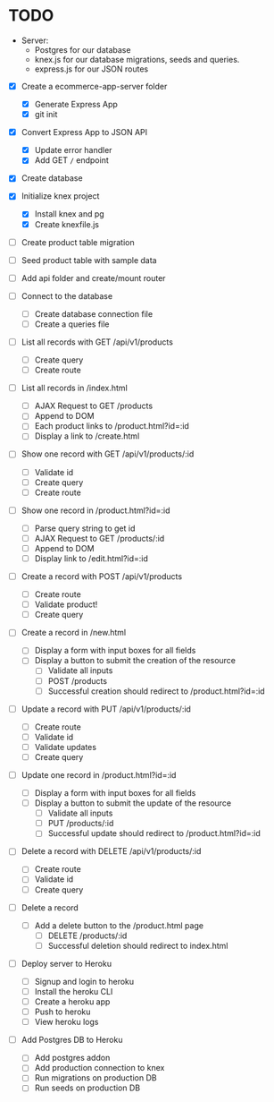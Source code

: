 # TODO

- Server:
  - Postgres for our database
  - knex.js for our database migrations, seeds and queries.
  - express.js for our JSON routes
- [x] Create a ecommerce-app-server folder
  - [x] Generate Express App
  - [x] git init
- [x] Convert Express App to JSON API
  - [x] Update error handler
  - [x] Add GET `/` endpoint
- [x] Create database
- [x] Initialize knex project
  - [x] Install knex and pg
  - [x] Create knexfile.js
- [ ] Create product table migration
- [ ] Seed product table with sample data
- [ ] Add api folder and create/mount router
- [ ] Connect to the database
  - [ ] Create database connection file
  - [ ] Create a queries file
- [ ] List all records with GET /api/v1/products

  - [ ] Create query
  - [ ] Create route

- [ ] List all records in /index.html
  - [ ] AJAX Request to GET /products
  - [ ] Append to DOM
  - [ ] Each product links to /product.html?id=:id
  - [ ] Display a link to /create.html
- [ ] Show one record with GET /api/v1/products/:id
  - [ ] Validate id
  - [ ] Create query
  - [ ] Create route
- [ ] Show one record in /product.html?id=:id
  - [ ] Parse query string to get id
  - [ ] AJAX Request to GET /products/:id
  - [ ] Append to DOM
  - [ ] Display link to /edit.html?id=:id
- [ ] Create a record with POST /api/v1/products
  - [ ] Create route
  - [ ] Validate product!
  - [ ] Create query
- [ ] Create a record in /new.html
  - [ ] Display a form with input boxes for all fields
  - [ ] Display a button to submit the creation of the resource
    - [ ] Validate all inputs
    - [ ] POST /products
    - [ ] Successful creation should redirect to /product.html?id=:id
- [ ] Update a record with PUT /api/v1/products/:id
  - [ ] Create route
  - [ ] Validate id
  - [ ] Validate updates
  - [ ] Create query
- [ ] Update one record in /product.html?id=:id
  - [ ] Display a form with input boxes for all fields
  - [ ] Display a button to submit the update of the resource
    - [ ] Validate all inputs
    - [ ] PUT /products/:id
    - [ ] Successful update should redirect to /product.html?id=:id
- [ ] Delete a record with DELETE /api/v1/products/:id
  - [ ] Create route
  - [ ] Validate id
  - [ ] Create query
- [ ] Delete a record
  - [ ] Add a delete button to the /product.html page
    - [ ] DELETE /products/:id
    - [ ] Successful deletion should redirect to index.html
- [ ] Deploy server to Heroku
  - [ ] Signup and login to heroku
  - [ ] Install the heroku CLI
  - [ ] Create a heroku app
  - [ ] Push to heroku
  - [ ] View heroku logs
- [ ] Add Postgres DB to Heroku
  - [ ] Add postgres addon
  - [ ] Add production connection to knex
  - [ ] Run migrations on production DB
  - [ ] Run seeds on production DB

